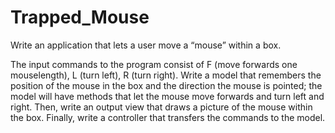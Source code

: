 # Trapped_Mouse

Write an application that lets a user move a “mouse” within a box.

The input commands to the program consist of F (move forwards one mouselength), L (turn left), R (turn right). Write a model that remembers the position of the mouse in the box and the direction the mouse is pointed; the model will have methods that let the mouse move forwards and turn left and right. Then, write an output view that draws a picture of the mouse within the box. Finally, write a controller that transfers the commands to the model.
